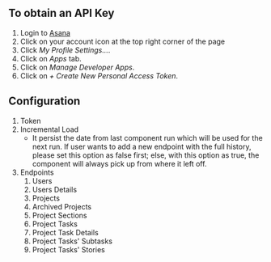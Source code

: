 ## To obtain an API Key ##
1. Login to [Asana](https://app.asana.com/)
2. Click on your account icon at the top right corner of the page
3. Click *My Profile Settings...*.
4. Click on *Apps* tab.
5. Click on *Manage Developer Apps*.
6. Click on *\+ Create New Personal Access Token*.

## Configuration
1. Token
2. Incremental Load
    - It persist the date from last component run which will be used for the next run. If user wants to add a new endpoint with the full history, please set this option as false first; else, with this option as true, the component will always pick up from where it left off.
3. Endpoints
    1. Users
    2. Users Details
    3. Projects
    4. Archived Projects
    5. Project Sections
    6. Project Tasks
    7. Project Task Details
    8. Project Tasks' Subtasks
    9. Project Tasks' Stories